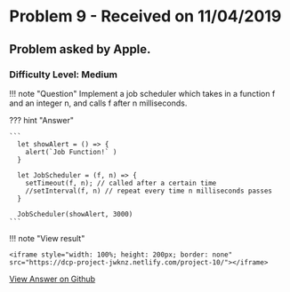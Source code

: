 # Problem 9 - Received on 11/04/2019

## Problem asked by Apple.

### Difficulty Level: Medium

!!! note "Question"
    Implement a job scheduler which takes in a function f and an integer n, and calls f after n milliseconds.


??? hint "Answer"

    ```
      let showAlert = () => {
        alert(`Job Function!` )
      }

      let JobScheduler = (f, n) => {
        setTimeout(f, n); // called after a certain time
        //setInterval(f, n) // repeat every time n milliseconds passes
      }

      JobScheduler(showAlert, 3000)
    ```

!!! note "View result"

    <iframe style="width: 100%; height: 200px; border: none" src="https://dcp-project-jwknz.netlify.com/project-10/"></iframe>


<a class="btn btn-primary text-white" href="https://github.com/jwknz/dcp.jwk.nz/blob/master/projects/project-10/index.html" target="_blank">View Answer on Github</a>